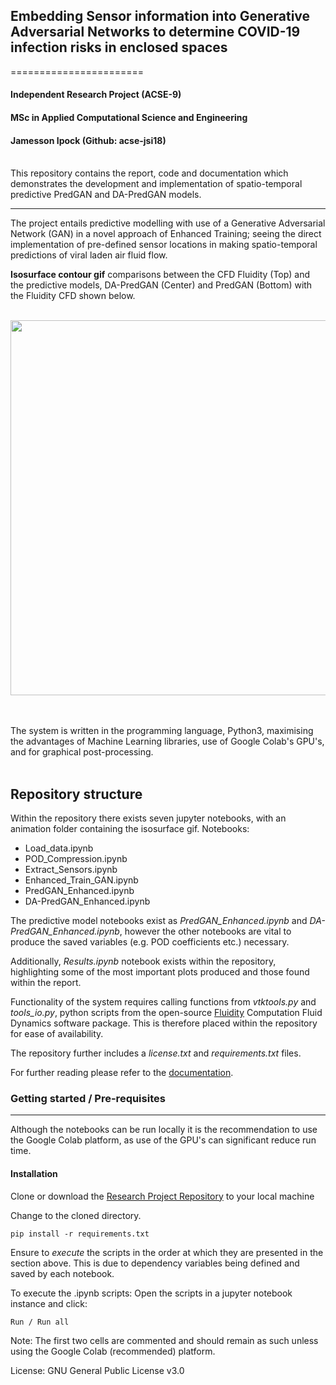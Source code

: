 ## Embedding Sensor information into Generative Adversarial Networks to determine COVID-19 infection risks in enclosed spaces
=======================

#### Independent Research Project (ACSE-9) </br>
#### MSc in Applied Computational Science and Engineering 
#### Jamesson Ipock (Github: acse-jsi18)
</br>
This repository contains the report, code and documentation which demonstrates the development and implementation of spatio-temporal predictive PredGAN and DA-PredGAN models. 

------------------------

The project entails predictive modelling with use of a Generative Adversarial Network (GAN) in a novel approach of Enhanced Training; seeing the direct implementation of pre-defined sensor locations in making spatio-temporal predictions of viral laden air fluid flow. 
</br> 

**Isosurface contour gif** comparisons between the CFD Fluidity (Top) and the predictive models, DA-PredGAN (Center) and PredGAN (Bottom) with the Fluidity CFD shown below. 

&nbsp;&nbsp;&nbsp;&nbsp;&nbsp;&nbsp;&nbsp;&nbsp;&nbsp;&nbsp;&nbsp;&nbsp;&nbsp;&nbsp;&nbsp;&nbsp;&nbsp;&nbsp;&nbsp;&nbsp;&nbsp;&nbsp;&nbsp;&nbsp;<a href="#"><img src="https://github.com/acse-2020/acse2020-acse9-finalreport-acse-jsi18/blob/master/animations/animation.gif" width="600"></a>&nbsp;&nbsp;&nbsp;

</br>
The system is written in the programming language, Python3, maximising the advantages of Machine Learning libraries, use of Google Colab's GPU's, and for graphical post-processing.
</br></br>

Repository structure
--------------------------
Within the repository there exists seven jupyter notebooks, with an animation folder containing the isosurface gif.
Notebooks:
* Load_data.ipynb
* POD_Compression.ipynb
* Extract_Sensors.ipynb
* Enhanced_Train_GAN.ipynb
* PredGAN_Enhanced.ipynb
* DA-PredGAN_Enhanced.ipynb

The predictive model notebooks exist as *PredGAN_Enhanced.ipynb* and *DA-PredGAN_Enhanced.ipynb*, however the other notebooks are vital to produce the saved variables (e.g. POD coefficients etc.) necessary.

Additionally, *Results.ipynb* notebook exists within the repository, highlighting some of the most important plots produced and those found within the report.

Functionality of the system requires calling functions from *vtktools.py* and *tools_io.py*, python scripts from the open-source [Fluidity](https://github.com/FluidityProject/fluidity) Computation Fluid Dynamics software package. This is therefore placed within the repository for ease of availability.

The repository further includes a *license.txt* and *requirements.txt* files. 

For further reading please refer to the [documentation](https://github.com/acse-2020/acse2020-acse9-finalreport-acse-jsi18/blob/master/documentation.md).

### Getting started / Pre-requisites
----------------------------------
Although the notebooks can be run locally it is the recommendation to use the Google Colab platform, as use of the GPU's can significant reduce run time.

#### Installation
Clone or download the [Research Project Repository](https://github.com/acse-2020/acse2020-acse9-finalreport-acse-jsi18.git) to your local machine


Change to the cloned directory.

    pip install -r requirements.txt

Ensure to *execute* the scripts in the order at which they are presented in the section above. This is due to dependency variables being defined and saved by each notebook.

To execute the .ipynb scripts:
Open the scripts in a jupyter notebook instance and click:
    
    Run / Run all

Note: The first two cells are commented and should remain as such unless using the Google Colab (recommended) platform.

License: GNU General Public License v3.0
